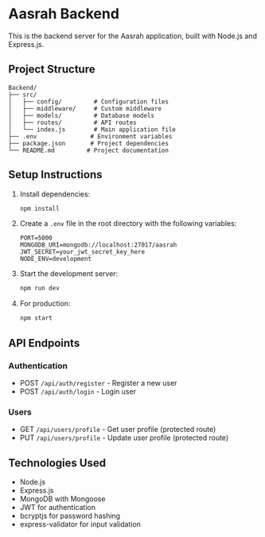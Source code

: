# Aasrah Backend

This is the backend server for the Aasrah application, built with Node.js and Express.js.

## Project Structure

```
Backend/
├── src/
│   ├── config/         # Configuration files
│   ├── middleware/     # Custom middleware
│   ├── models/         # Database models
│   ├── routes/         # API routes
│   └── index.js        # Main application file
├── .env               # Environment variables
├── package.json       # Project dependencies
└── README.md         # Project documentation
```

## Setup Instructions

1. Install dependencies:
   ```bash
   npm install
   ```

2. Create a `.env` file in the root directory with the following variables:
   ```
   PORT=5000
   MONGODB_URI=mongodb://localhost:27017/aasrah
   JWT_SECRET=your_jwt_secret_key_here
   NODE_ENV=development
   ```

3. Start the development server:
   ```bash
   npm run dev
   ```

4. For production:
   ```bash
   npm start
   ```

## API Endpoints

### Authentication
- POST `/api/auth/register` - Register a new user
- POST `/api/auth/login` - Login user

### Users
- GET `/api/users/profile` - Get user profile (protected route)
- PUT `/api/users/profile` - Update user profile (protected route)

## Technologies Used

- Node.js
- Express.js
- MongoDB with Mongoose
- JWT for authentication
- bcryptjs for password hashing
- express-validator for input validation 